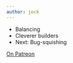 ```yaml
---
author: jock
---
```

* Balancing
* Cleverer builders
* Next: Bug-squishing

[On Patreon](https://www.patreon.com/posts/49661824)

